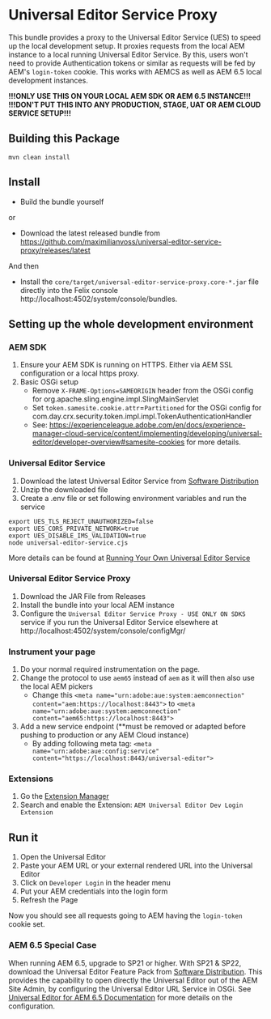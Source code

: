 # Universal Editor Service Proxy

This bundle provides a proxy to the Universal Editor Service (UES) to speed up the local development setup.
It proxies requests from the local AEM instance to a local running Universal Editor Service. 
By this, users won't need to provide Authentication tokens or similar as requests will be fed by AEM's `login-token` cookie.
This works with AEMCS as well as AEM 6.5 local development instances.

**!!!ONLY USE THIS ON YOUR LOCAL AEM SDK OR AEM 6.5 INSTANCE!!!**  
**!!!DON'T PUT THIS INTO ANY PRODUCTION, STAGE, UAT OR AEM CLOUD SERVICE SETUP!!!**

## Building this Package
```shell
mvn clean install
```

## Install
* Build the bundle yourself

or

* Download the latest released bundle from https://github.com/maximilianvoss/universal-editor-service-proxy/releases/latest

And then

* Install the `core/target/universal-editor-service-proxy.core-*.jar` file directly into the Felix console http://localhost:4502/system/console/bundles. 

## Setting up the whole development environment

### AEM SDK
1. Ensure your AEM SDK is running on HTTPS. Either via AEM SSL configuration or a local https proxy.
2. Basic OSGi setup 
    * Remove `X-FRAME-Options=SAMEORIGIN` header from the OSGi config for org.apache.sling.engine.impl.SlingMainServlet 
    * Set `token.samesite.cookie.attr`=`Partitioned` for the OSGi config for com.day.crx.security.token.impl.impl.TokenAuthenticationHandler
    * See: https://experienceleague.adobe.com/en/docs/experience-manager-cloud-service/content/implementing/developing/universal-editor/developer-overview#samesite-cookies for more details.

### Universal Editor Service
1. Download the latest Universal Editor Service from [Software Distribution](https://experience.adobe.com/#/downloads/content/software-distribution/en/aemcloud.html)
2. Unzip the downloaded file
3. Create a .env file or set following environment variables and run the service
```shell
export UES_TLS_REJECT_UNAUTHORIZED=false
export UES_CORS_PRIVATE_NETWORK=true
export UES_DISABLE_IMS_VALIDATION=true
node universal-editor-service.cjs
```

More details can be found at [Running Your Own Universal Editor Service](https://experienceleague.adobe.com/en/docs/experience-manager-cloud-service/content/implementing/developing/universal-editor/local-dev)

### Universal Editor Service Proxy
1. Download the JAR File from Releases
2. Install the bundle into your local AEM instance
3. Configure the `Universal Editor Service Proxy - USE ONLY ON SDKS` service if you run the Universal Editor Service elsewhere at http://localhost:4502/system/console/configMgr/ 

### Instrument your page
1. Do your normal required instrumentation on the page.
2. Change the protocol to use `aem65` instead of `aem` as it will then also use the local AEM pickers
    * Change this `<meta name="urn:adobe:aue:system:aemconnection" content="aem:https://localhost:8443">` to `<meta name="urn:adobe:aue:system:aemconnection" content="aem65:https://localhost:8443">`
3. Add a new service endpoint (**must be removed or adapted before pushing to production or any AEM Cloud instance)
   * By adding following meta tag: `<meta name="urn:adobe:aue:config:service" content="https://localhost:8443/universal-editor">`

### Extensions
1. Go the [Extension Manager](https://experience.adobe.com/#/aem/extension-manager/universal-editor)
2. Search and enable the Extension: `AEM Universal Editor Dev Login Extension`

## Run it
1. Open the Universal Editor
2. Paste your AEM URL or your external rendered URL into the Universal Editor
3. Click on `Developer Login` in the header menu
4. Put your AEM credentials into the login form 
5. Refresh the Page

Now you should see all requests going to AEM having the `login-token` cookie set.

### AEM 6.5 Special Case
When running AEM 6.5, upgrade to SP21 or higher.
With SP21 & SP22, download the Universal Editor Feature Pack from [Software Distribution](https://experience.adobe.com/#/downloads/content/software-distribution/en/aem.html).
This provides the capability to open directly the Universal Editor out of the AEM Site Admin, by configuring the Universal Editor URL Service in OSGi.
See [Universal Editor for AEM 6.5 Documentation](https://experienceleague.adobe.com/en/docs/experience-manager-65/content/implementing/developing/headless/universal-editor/introduction#configure-services) for more details on the configuration.